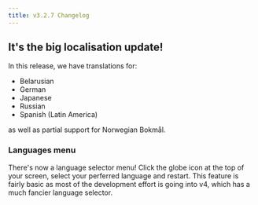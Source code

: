 ```yaml
---
title: v3.2.7 Changelog
---
```


## It's the big localisation update!

In this release, we have translations for:

* Belarusian
* German
* Japanese
* Russian
* Spanish (Latin America)

as well as partial support for Norwegian Bokmål.

### Languages menu

There's now a language selector menu! Click the globe icon at the top of your screen, select your perferred language and restart. This feature is fairly basic as most of the development effort is going into v4, which has a much fancier language selector.
